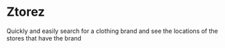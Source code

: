 # Ztorez
Quickly and easily search for a clothing brand and see the locations of the stores that have the brand
